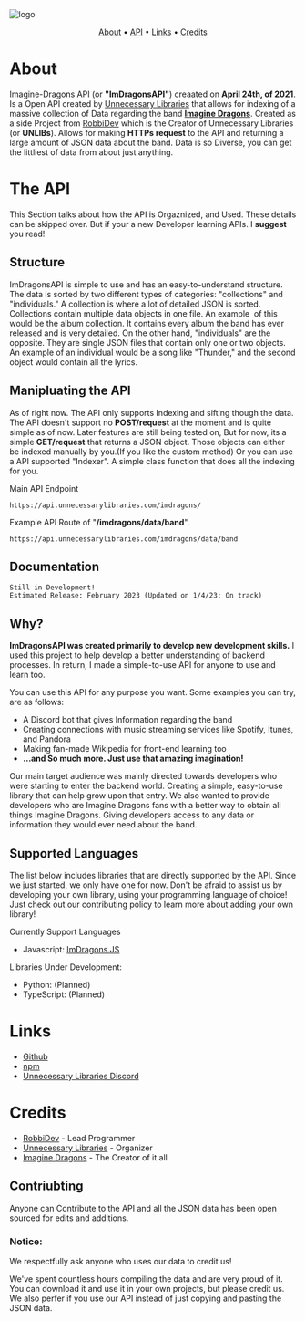 <img src="https://github.com/unnecessarylibs/ImDragonsAPI/blob/main/img/ImDragonsAPI-logo.png" alt="logo">

<p align="center">
  <a href="#about">About</a> •
  <a href="#prerequisites">API</a> •
  <a href="#links">Links</a> •
  <a href="#credits">Credits</a>
</p>

# About

Imagine-Dragons API (or **"ImDragonsAPI"**) creaated on **April 24th, of 2021**. Is a Open API created by [Unnecessary Libraries](https://github.com/unnecessarylibs) that allows for indexing of a massive collection of Data regarding the band **[Imagine Dragons](https://www.imaginedragonsmusic.com/#/)**. Created as a side Project from [RobbiDev](https://github.com/pengyofficial) which is the Creator of Unnecessary Libraries (or **UNLIBs**). Allows for making **HTTPs request** to the API and returning a large amount of JSON data about the band. Data is so Diverse, you can get the littliest of data from about just anything. 

<!-- ### Usage Example: 
Complex: lets say you wanted exact lyric at timestamp **2:00** on the song "Believer". YOU CAN! 
Or lets just say you want something simple. Like "What album did believer release on?" YOU CAN! -->

# The API
This Section talks about how the API is Orgaznized, and Used. These details can be skipped over. But if your a new Developer learning APIs. I **suggest** you read!

## Structure
ImDragonsAPI is simple to use and has an easy-to-understand structure. The data is sorted by two different types of categories: "collections" and "individuals." A collection is where a lot of detailed JSON is sorted. Collections contain multiple data objects in one file. An example  of this would be the album collection. It contains every album the band has ever released and is very detailed. On the other hand, "individuals" are the opposite. They are single JSON files that contain only one or two objects. An example of an individual would be a song like "Thunder," and the second object would contain all the lyrics.

## Manipluating the API
As of right now. The API only supports Indexing and sifting though the data. The API doesn't support no **POST/request** at the moment and is quite simple as of now. Later features are still being tested on, But for now, its a simple **GET/request** that returns a JSON object. Those objects can either be indexed manually by you.(If you like the custom method) Or you can use a API supported "Indexer". A simple class function that does all the indexing for you.

Main API Endpoint
```
https://api.unnecessarylibraries.com/imdragons/
```

Example API Route of "**/imdragons/data/band**". 
```
https://api.unnecessarylibraries.com/imdragons/data/band
```

## Documentation 
```
Still in Development! 
Estimated Release: February 2023 (Updated on 1/4/23: On track)
```


## Why?

**ImDragonsAPI was created primarily to develop new development skills.** I used this project to help develop a better understanding of backend processes. In return, I made a simple-to-use API for anyone to use and learn too.

You can use this API for any purpose you want. Some examples you can try, are as follows: 
- A Discord bot that gives Information regarding the band
- Creating connections with music streaming services like Spotify, Itunes, and Pandora 
- Making fan-made Wikipedia for front-end learning too
- **...and So much more. Just use that amazing imagination!**

Our main target audience was mainly directed towards developers who were starting to enter the backend world. Creating a simple, easy-to-use library that can help grow upon that entry. We also wanted to provide developers who are Imagine Dragons fans with a better way to obtain all things Imagine Dragons. Giving developers access to any data or information they would ever need about the band.

## Supported Languages

The list below includes libraries that are directly supported by the API. Since we just started, we only have one for now. Don't be afraid to assist us by developing your own library, using your programming language of choice! Just check out our contributing policy to learn more about adding your own library!

Currently Support Languages

- Javascript: [ImDragons.JS](https://github.com/RobbiDev/imagine-dragons.js)

Libraries Under Development: 

- Python: (Planned)
- TypeScript: (Planned)


# Links

- [Github](https://github.com/RobbiDev/imagine-dragons.js)
- [npm](https://www.npmjs.com/package/imagine-dragons.js)
- [Unnecessary Libraries Discord](https://discord.gg/y8TYje4PXH)

# Credits

- [RobbiDev](https://github.com/pengyofficial) - Lead Programmer
- [Unnecessary Libraries](https://github.com/unnecessarylibs) - Organizer
- [Imagine Dragons](https://www.imaginedragonsmusic.com/#/) - The Creator of it all


## Contriubting
Anyone can Contribute to the API and all the JSON data has been open sourced for edits and additions. 

### Notice:
We respectfully ask anyone who uses our data to credit us! 

We've spent countless hours compiling the data and are very proud of it. You can download it and use it in your own projects, but please credit us. We also perfer if you use our API instead of just copying and pasting the JSON data.